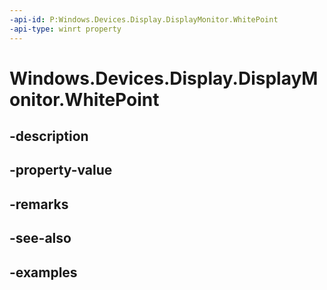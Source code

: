 ```yaml
---
-api-id: P:Windows.Devices.Display.DisplayMonitor.WhitePoint
-api-type: winrt property
---
```


<!-- Property syntax.
public Point WhitePoint { get; }
-->

# Windows.Devices.Display.DisplayMonitor.WhitePoint

## -description

## -property-value

## -remarks

## -see-also

## -examples

